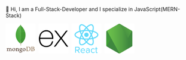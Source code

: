 👋 Hi, I am a Full-Stack-Developer and I specialize in JavaScript(MERN-Stack)

<!---
woldemst/woldemst is a ✨ special ✨ repository because its `README.md` (this file) appears on your GitHub profile.
You can click the Preview link to take a look at your changes.
--->
<!-- ## 🔧 Technologies & Tools -->
<!-- ![](https://img.shields.io/badge/Code-JavaScript-informational?style=flat&logo=javascript&logoColor=white&color=2bbc8a)
![](https://img.shields.io/badge/Frontend-HTML-informational?style=flat&logo=gnu-bash&logoColor=white&color=2bbc8a)
![](https://img.shields.io/badge/CSS-SCSS-informational?style=flat&logo=gnu-bash&logoColor=white&color=2bbc8a)
![](https://img.shields.io/badge/Boot-strap-informational?style=flat&logo=gnu-bash&logoColor=white&color=2bbc8a)
![](https://img.shields.io/badge/JSFRAME-React-informational?style=flat&logo=gnu-bash&logoColor=white&color=2bbc8a)
![](https://img.shields.io/badge/CMS-WordPress-informational?style=flat&logo=gnu-bash&logoColor=white&color=2bbc8a)
![](https://img.shields.io/badge/Backend-Node.JS-informational?style=flat&logo=gnu-bash&logoColor=white&color=2bbc8a)
![](https://img.shields.io/badge/Package-npm-informational?style=flat&logo=gnu-bash&logoColor=white&color=2bbc8a)
![](https://img.shields.io/badge/VersionControl-GIT-informational?style=flat&logo=gnu-bash&logoColor=white&color=2bbc8a)
![](https://img.shields.io/badge/REST-API-informational?style=flat&logo=gnu-bash&logoColor=white&color=2bbc8a)
<div> -->
  
<img src="https://github.com/devicons/devicon/blob/master/icons/mongodb/mongodb-original-wordmark.svg" title="Mongodb" alt="Mongodb " width="80" height="80"/>&nbsp;
  <img src="https://github.com/devicons/devicon/blob/master/icons/express/express-original.svg" title="ExpressJs" alt="ExpressJs " width="80" height="80"/>&nbsp;
  <img src="https://github.com/devicons/devicon/blob/master/icons/react/react-original-wordmark.svg" title="React" alt="React" width="80" height="80"/>&nbsp;
  <img src="https://github.com/devicons/devicon/blob/master/icons/nodejs/nodejs-original.svg" title="NodeJS" alt="NodeJS" width="80" height="80"/>&nbsp;
</div>&nbsp; 

<!-- ### :fire: My Stats : -->

<!--[![GitHub Streak](http://github-readme-streak-stats.herokuapp.com?user=woldemst&theme=dark&background=000000)](https://git.io/streak-stats)-->
